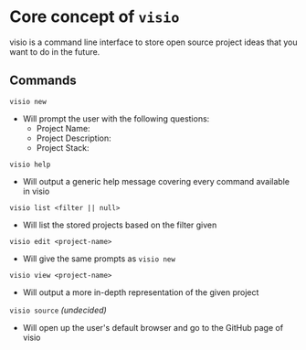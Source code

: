 # Core concept of `visio`

visio is a command line interface to store open source project ideas that you want to do in the future.

## Commands
`visio new`
  - Will prompt the user with the following questions:
    - Project Name:
    - Project Description:
    - Project Stack:

`visio help`
 - Will output a generic help message covering every command available in visio

`visio list <filter || null>`
 - Will list the stored projects based on the filter given

`visio edit <project-name>`
 - Will give the same prompts as `visio new`

`visio view <project-name>`
 - Will output a more in-depth representation of the given project

`visio source` *(undecided)*
 - Will open up the user's default browser and go to the GitHub page of visio